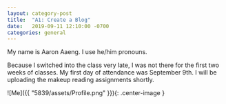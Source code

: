 ```yaml
---
layout: category-post
title:  "A1: Create a Blog"
date:   2019-09-11 12:10:00 -0700
categories: general
---
```


My name is Aaron Aaeng.  I use he/him pronouns.  

Because I switched into the class very late, I was not there for the first two weeks of classes.  My first day of attendance was September 9th.  I will be uploading the makeup reading assignments shortly.

![Me]({{ "5839/assets/Profile.png" }}){: .center-image }